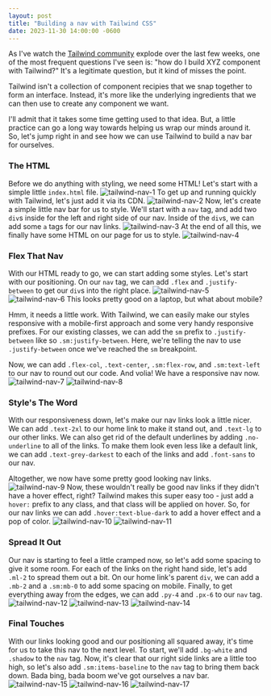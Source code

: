 ```yaml
---
layout: post
title: "Building a nav with Tailwind CSS"
date: 2023-11-30 14:00:00 -0600
---
```


As I've watch the [Tailwind community](https://twitter.com/tailwindcss) explode over the last few weeks, one of the most frequent questions I've seen is: "how do I build XYZ component with Tailwind?" It's a legitimate question, but it kind of misses the point.

Tailwind isn't a collection of component recipies that we snap together to form an interface. Instead, it's more like the underlying ingredients that we can then use to create any component we want.

I'll admit that it takes some time getting used to that idea. But, a little practice can go a long way towards helping us wrap our minds around it. So, let's jump right in and see how we can use Tailwind to build a nav bar for ourselves.

### The HTML
Before we do anything with styling, we need some HTML! Let's start with a simple little `index.html` file.
![tailwind-nav-1](/assets/images/posts/tailwind-nav-1.png)
To get up and running quickly with Tailwind, let's just add it via its CDN.
![tailwind-nav-2](/assets/images/posts/tailwind-nav-2.png)
Now, let's create a simple little nav bar for us to style. We'll start with a `nav` tag, and add two `div`s inside for the left and right side of our nav. Inside of the `div`s, we can add some `a` tags for our nav links.
![tailwind-nav-3](/assets/images/posts/tailwind-nav-3.png)
At the end of all this, we finally have some HTML on our page for us to style.
![tailwind-nav-4](/assets/images/posts/tailwind-nav-4.png)

### Flex That Nav
With our HTML ready to go, we can start adding some styles. Let's start with our positioning. On our `nav` tag, we can add `.flex` and `.justify-between` to get our `div`s into the right place.
![tailwind-nav-5](/assets/images/posts/tailwind-nav-5.png)
![tailwind-nav-6](/assets/images/posts/tailwind-nav-6.png)
This looks pretty good on a laptop, but what about mobile?

Hmm, it needs a little work. With Tailwind, we can easily make our styles responsive with a mobile-first approach and some very handy responsive prefixes. For our existing classes, we can add the `sm` prefix to `.justify-between` like so `.sm:justify-between`. Here, we're telling the nav to use `.justify-between` once we've reached the `sm` breakpoint.

Now, we can add `.flex-col`, `.text-center`, `.sm:flex-row`, and `.sm:text-left` to our nav to round out our code. And volia! We have a responsive nav now.
![tailwind-nav-7](/assets/images/posts/tailwind-nav-7.png)
![tailwind-nav-8](/assets/images/posts/tailwind-nav-8.png)

### Style's The Word
With our responsiveness down, let's make our nav links look a little nicer. We can add `.text-2xl` to our home link to make it stand out, and `.text-lg` to our other links. We can also get rid of the default underlines by adding `.no-underline` to all of the links. To make them look even less like a default link, we can add `.text-grey-darkest` to each of the links and add `.font-sans` to our nav.

Altogether, we now have some pretty good looking nav links.
![tailwind-nav-9](/assets/images/posts/tailwind-nav-9.png)
Now, these wouldn't really be good nav links if they didn't have a hover effect, right? Tailwind makes this super easy too - just add a `hover:` prefix to any class, and that class will be applied on hover. So, for our nav links we can add `.hover:text-blue-dark` to add a hover effect and a pop of color.
![tailwind-nav-10](/assets/images/posts/tailwind-nav-10.png)
![tailwind-nav-11](/assets/images/posts/tailwind-nav-11.png)

### Spread It Out
Our nav is starting to feel a little cramped now, so let's add some spacing to give it some room. For each of the links on the right hand side, let's add `.ml-2` to spread them out a bit. On our home link's parent `div`, we can add a `.mb-2` and a `.sm:mb-0` to add some spacing on mobile. Finally, to get everything away from the edges, we can add `.py-4` and `.px-6` to our `nav` tag.
![tailwind-nav-12](/assets/images/posts/tailwind-nav-12.png)
![tailwind-nav-13](/assets/images/posts/tailwind-nav-13.png)
![tailwind-nav-14](/assets/images/posts/tailwind-nav-14.png)

### Final Touches
With our links looking good and our positioning all squared away, it's time for us to take this nav to the next level. To start, we'll add `.bg-white` and `.shadow` to the `nav` tag. Now, it's clear that our right side links are a little too high, so let's also add `.sm:items-baseline` to the `nav` tag to bring them back down. Bada bing, bada boom we've got ourselves a nav bar.
![tailwind-nav-15](/assets/images/posts/tailwind-nav-15.png)
![tailwind-nav-16](/assets/images/posts/tailwind-nav-16.png)
![tailwind-nav-17](/assets/images/posts/tailwind-nav-17.png)
